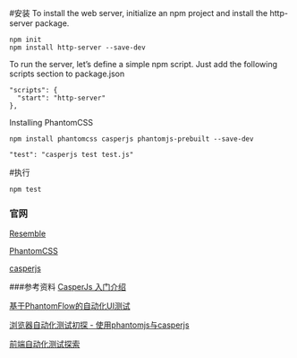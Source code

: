 #安装
To install the web server, initialize an npm project and install the http-server package.

```
npm init
npm install http-server --save-dev
```
To run the server, let’s define a simple npm script. Just add the following scripts section to package.json
```
"scripts": {
  "start": "http-server"
},
```

Installing PhantomCSS

```text
npm install phantomcss casperjs phantomjs-prebuilt --save-dev
```


```text
"test": "casperjs test test.js"
```

#执行
```
npm test
```

### 官网
[Resemble](https://github.com/Huddle/Resemble.js)

[PhantomCSS](https://github.com/Huddle/PhantomCSS)

[casperjs](http://docs.casperjs.org/en/latest/modules/tester.html)

###参考资料
[CasperJs 入门介绍](http://www.jianshu.com/p/46b9d255cecb)

[基于PhantomFlow的自动化UI测试](https://juejin.im/post/59c131c9518825396f4f617d)

[浏览器自动化测试初探 - 使用phantomjs与casperjs](http://imweb.io/topic/55e46d8d771670e207a16bdc?utm_source=tuicool)

[前端自动化测试探索](http://fex.baidu.com/blog/2015/07/front-end-test/)